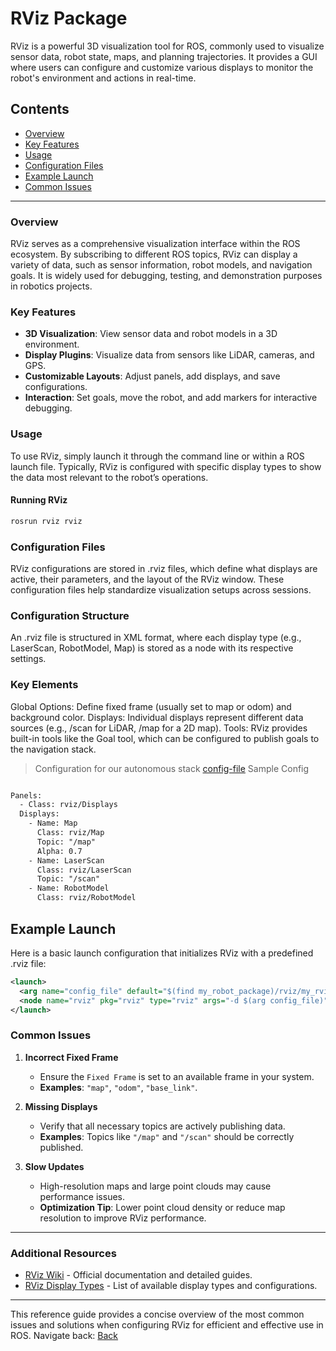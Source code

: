 # RViz Package

RViz is a powerful 3D visualization tool for ROS, commonly used to visualize sensor data, robot state, maps, and planning trajectories. It provides a GUI where users can configure and customize various displays to monitor the robot's environment and actions in real-time.

## Contents

- [Overview](#overview)
- [Key Features](#key-features)
- [Usage](#usage)
- [Configuration Files](#configuration-files)
- [Example Launch](#example-launch)
- [Common Issues](#common-issues)

---

### Overview

RViz serves as a comprehensive visualization interface within the ROS ecosystem. By subscribing to different ROS topics, RViz can display a variety of data, such as sensor information, robot models, and navigation goals. It is widely used for debugging, testing, and demonstration purposes in robotics projects.

### Key Features

- **3D Visualization**: View sensor data and robot models in a 3D environment.
- **Display Plugins**: Visualize data from sensors like LiDAR, cameras, and GPS.
- **Customizable Layouts**: Adjust panels, add displays, and save configurations.
- **Interaction**: Set goals, move the robot, and add markers for interactive debugging.

### Usage

To use RViz, simply launch it through the command line or within a ROS launch file. Typically, RViz is configured with specific display types to show the data most relevant to the robot’s operations.

#### Running RViz

```bash
rosrun rviz rviz
```
### Configuration Files
RViz configurations are stored in .rviz files, which define what displays are active, their parameters, and the layout of the RViz window. These configuration files help standardize visualization setups across sessions.

### Configuration Structure
An .rviz file is structured in XML format, where each display type (e.g., LaserScan, RobotModel, Map) is stored as a node with its respective settings.

### Key Elements
Global Options: Define fixed frame (usually set to map or odom) and background color.
Displays: Individual displays represent different data sources (e.g., /scan for LiDAR, /map for a 2D map).
Tools: RViz provides built-in tools like the Goal tool, which can be configured to publish goals to the navigation stack.
> Configuration for our autonomous stack [config-file](https://github.com/Adipks/autonomous_navigation/blob/main/navstack_pub/rviz/rviz_navigation.rviz)
> Sample Config
```xml

Panels:
  - Class: rviz/Displays
  Displays:
    - Name: Map
      Class: rviz/Map
      Topic: "/map"
      Alpha: 0.7
    - Name: LaserScan
      Class: rviz/LaserScan
      Topic: "/scan"
    - Name: RobotModel
      Class: rviz/RobotModel
```
## Example Launch
Here is a basic launch configuration that initializes RViz with a predefined .rviz file:

```xml
<launch>
  <arg name="config_file" default="$(find my_robot_package)/rviz/my_rviz_config.rviz"/>
  <node name="rviz" pkg="rviz" type="rviz" args="-d $(arg config_file)"/>
</launch>
```
### Common Issues

1. **Incorrect Fixed Frame**
   - Ensure the `Fixed Frame` is set to an available frame in your system.
   - **Examples**: `"map"`, `"odom"`, `"base_link"`.

2. **Missing Displays**
   - Verify that all necessary topics are actively publishing data.
   - **Examples**: Topics like `"/map"` and `"/scan"` should be correctly published.

3. **Slow Updates**
   - High-resolution maps and large point clouds may cause performance issues.
   - **Optimization Tip**: Lower point cloud density or reduce map resolution to improve RViz performance.

---

### Additional Resources

- [RViz Wiki](http://wiki.ros.org/rviz) - Official documentation and detailed guides.
- [RViz Display Types](http://wiki.ros.org/rviz/DisplayTypes) - List of available display types and configurations.

---
This reference guide provides a concise overview of the most common issues and solutions when configuring RViz for efficient and effective use in ROS.
Navigate back: [Back](https://github.com/Adipks/autonomous_navigation/tree/main)
